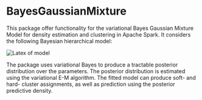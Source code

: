 # BayesGaussianMixture
This package offer functionality for the variational Bayes Gaussian Mixture Model for density estimation and clustering 
in Apache Spark. It considers the following Bayesian hierarchical model:

![Latex of model](https://www.dropbox.com/s/npbm8fk3z1hwyts/BayesGaussianMixtureModel.gif?dl=1)

The package uses variational Bayes to produce a tractable posterior distribution over the parameters. The posterior distribution
is estimated using the variational E-M algorithm. The fitted model can produce soft- and hard- cluster assignments, as well as
prediction using the posterior predictive density.
